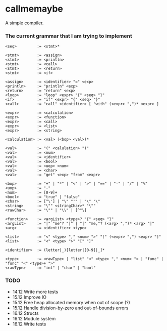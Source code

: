 # callmemaybe
A simple compiler.

### The current grammar that I am trying to implement
```
<seq>         := <stmt>*

<stmt>        := <assign>
<stmt>        := <println>
<stmt>        := <call>
<stmt>        := <return>
<stmt>        := <if>

<assign>      := <identifier> "=" <exp>
<println>     := "println" <exp>
<return>      := "return" <exp>
<loop>        := "loop" <expr> "{" <seq> "}"
<if>          := "if" <expr> "{" <seq> "}" 
<call>        := "call" <identifier> [ "with" (<expr> ",")* <expr> ]

<expr>        := <calculation>
<expr>        := <function>
<expr>        := <call>
<expr>        := <list>
<expr>        := <string>

<calculation> := <val> (<bop> <val>)*

<val>         := "(" <calulation> ")"
<val>         := <num>
<val>         := <identifier>
<val>         := <bool>
<val>         := <uop> <num>
<val>         := <char>
<val>         := "get" <exp> "from" <expr>

<bop>         := "+" | "*" | "<" | ">" | "==" | "-" | "/" | "%"
<uop>         := "-"
<num>         := [0-9]+
<bool>        := "true" | "false"
<char>        := [^\'] | "\" "'" | "\" "\"
<string>      := "\"" <stringChar>* "\""
<rawChar>     := "\"" | "\\" | [^"\]

<function>    := <argList> <type>? "{" <seq> "}"
<argList>     := "|" "me"? "|" | "|" "me,"? (<arg> ",")* <arg> "|"
<arg>         := <identifier> <type>

<list>        := "<" <type> "," <num> ">" "[" (<expr> ",") <expr> "]"
<list>        := "<" <type> ">" "[" "]"

<identifier>  := (letter|_)[letter|[0-9]|_]*

<type>        := <rawType> | "list" "<" <type> "," <num> "> | "func" | "func" "<" <type>+ ">"
<rawType>     := "int" | "char" | "bool"
```

### TODO
- 14.12 Write more tests
- 15.12 Improve IO
- 15.12 Free heap allocated memory when out of scope (?)
- 15.12 Handle division-by-zero and out-of-bounds errors
- 16.12 Structs
- 16.12 Module system
- 16.12 Write tests
